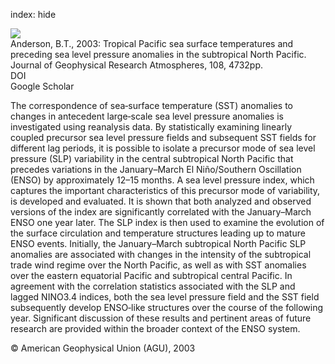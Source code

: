 index: hide

<div class="Citation">
    <div class="Citation-thumb CitationThumb-linked"  data-href="https://doi.org/10.1029/2003jd003805">
      <img src="https://static.claimspace.cloud/climate-study-static/refs/thumbs/14/Anderson_2003-thumb.png" />
    </div>

  <div class="Citation-body">
    <div class="Citation-text">Anderson, B.T., 2003: Tropical Pacific sea surface temperatures and preceding sea level pressure anomalies in the subtropical North Pacific. <span class="Article-journal">Journal of Geophysical Research Atmospheres, </span><span class="Article-volume">108, </span>4732pp.</div>
    <div class="Citation-links">
      <div class="CitationLink" data-href="https://doi.org/10.1029/2003jd003805">
        <div class="CitationLink-icon CitationLink-Doi"></div>
        <div class="CitationLink-text">DOI</div>
      </div>
      <div class="CitationLink" data-href="https://scholar.google.com/scholar?q=10.1029/2003jd003805">
        <div class="CitationLink-icon CitationLink-Scholar"></div>
        <div class="CitationLink-text">Google Scholar</div>
      </div>
    </div>
  </div>
</div>

The correspondence of sea‐surface temperature (SST) anomalies to changes in antecedent large‐scale sea level pressure anomalies is investigated using reanalysis data. By statistically examining linearly coupled precursor sea level pressure fields and subsequent SST fields for different lag periods, it is possible to isolate a precursor mode of sea level pressure (SLP) variability in the central subtropical North Pacific that precedes variations in the January–March El Niño/Southern Oscillation (ENSO) by approximately 12–15 months. A sea level pressure index, which captures the important characteristics of this precursor mode of variability, is developed and evaluated. It is shown that both analyzed and observed versions of the index are significantly correlated with the January–March ENSO one year later. The SLP index is then used to examine the evolution of the surface circulation and temperature structures leading up to mature ENSO events. Initially, the January–March subtropical North Pacific SLP anomalies are associated with changes in the intensity of the subtropical trade wind regime over the North Pacific, as well as with SST anomalies over the eastern equatorial Pacific and subtropical central Pacific. In agreement with the correlation statistics associated with the SLP and lagged NINO3.4 indices, both the sea level pressure field and the SST field subsequently develop ENSO‐like structures over the course of the following year. Significant discussion of these results and pertinent areas of future research are provided within the broader context of the ENSO system.

<div class="Citation-copy">
&copy; American Geophysical Union (AGU), 2003
</div>